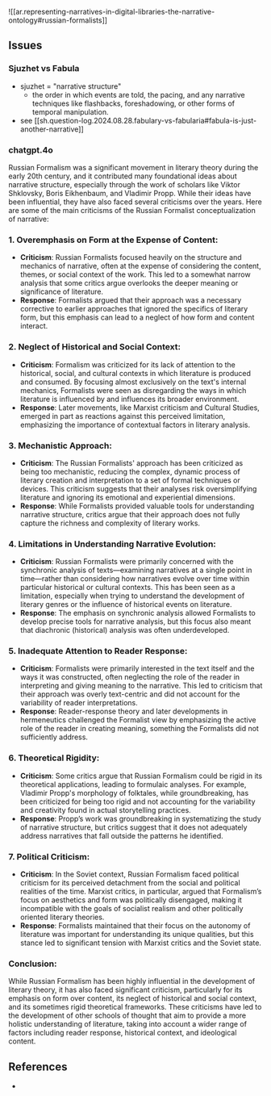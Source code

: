 
![[ar.representing-narratives-in-digital-libraries-the-narrative-ontology#russian-formalists]]

## 

## Issues

### Sjuzhet vs Fabula

- sjuzhet = "narrative structure"
  - the order in which events are told, the pacing, and any narrative techniques like flashbacks, foreshadowing, or other forms of temporal manipulation.
- see [[sh.question-log.2024.08.28.fabulary-vs-fabularia#fabula-is-just-another-narrative]]

### chatgpt.4o

Russian Formalism was a significant movement in literary theory during the early 20th century, and it contributed many foundational ideas about narrative structure, especially through the work of scholars like Viktor Shklovsky, Boris Eikhenbaum, and Vladimir Propp. While their ideas have been influential, they have also faced several criticisms over the years. Here are some of the main criticisms of the Russian Formalist conceptualization of narrative:

### 1. **Overemphasis on Form at the Expense of Content**:
   - **Criticism**: Russian Formalists focused heavily on the structure and mechanics of narrative, often at the expense of considering the content, themes, or social context of the work. This led to a somewhat narrow analysis that some critics argue overlooks the deeper meaning or significance of literature.
   - **Response**: Formalists argued that their approach was a necessary corrective to earlier approaches that ignored the specifics of literary form, but this emphasis can lead to a neglect of how form and content interact.

### 2. **Neglect of Historical and Social Context**:
   - **Criticism**: Formalism was criticized for its lack of attention to the historical, social, and cultural contexts in which literature is produced and consumed. By focusing almost exclusively on the text's internal mechanics, Formalists were seen as disregarding the ways in which literature is influenced by and influences its broader environment.
   - **Response**: Later movements, like Marxist criticism and Cultural Studies, emerged in part as reactions against this perceived limitation, emphasizing the importance of contextual factors in literary analysis.

### 3. **Mechanistic Approach**:
   - **Criticism**: The Russian Formalists' approach has been criticized as being too mechanistic, reducing the complex, dynamic process of literary creation and interpretation to a set of formal techniques or devices. This criticism suggests that their analyses risk oversimplifying literature and ignoring its emotional and experiential dimensions.
   - **Response**: While Formalists provided valuable tools for understanding narrative structure, critics argue that their approach does not fully capture the richness and complexity of literary works.

### 4. **Limitations in Understanding Narrative Evolution**:
   - **Criticism**: Russian Formalists were primarily concerned with the synchronic analysis of texts—examining narratives at a single point in time—rather than considering how narratives evolve over time within particular historical or cultural contexts. This has been seen as a limitation, especially when trying to understand the development of literary genres or the influence of historical events on literature.
   - **Response**: The emphasis on synchronic analysis allowed Formalists to develop precise tools for narrative analysis, but this focus also meant that diachronic (historical) analysis was often underdeveloped.

### 5. **Inadequate Attention to Reader Response**:
   - **Criticism**: Formalists were primarily interested in the text itself and the ways it was constructed, often neglecting the role of the reader in interpreting and giving meaning to the narrative. This led to criticism that their approach was overly text-centric and did not account for the variability of reader interpretations.
   - **Response**: Reader-response theory and later developments in hermeneutics challenged the Formalist view by emphasizing the active role of the reader in creating meaning, something the Formalists did not sufficiently address.

### 6. **Theoretical Rigidity**:
   - **Criticism**: Some critics argue that Russian Formalism could be rigid in its theoretical applications, leading to formulaic analyses. For example, Vladimir Propp's morphology of folktales, while groundbreaking, has been criticized for being too rigid and not accounting for the variability and creativity found in actual storytelling practices.
   - **Response**: Propp’s work was groundbreaking in systematizing the study of narrative structure, but critics suggest that it does not adequately address narratives that fall outside the patterns he identified.

### 7. **Political Criticism**:
   - **Criticism**: In the Soviet context, Russian Formalism faced political criticism for its perceived detachment from the social and political realities of the time. Marxist critics, in particular, argued that Formalism’s focus on aesthetics and form was politically disengaged, making it incompatible with the goals of socialist realism and other politically oriented literary theories.
   - **Response**: Formalists maintained that their focus on the autonomy of literature was important for understanding its unique qualities, but this stance led to significant tension with Marxist critics and the Soviet state.

### Conclusion:
While Russian Formalism has been highly influential in the development of literary theory, it has also faced significant criticism, particularly for its emphasis on form over content, its neglect of historical and social context, and its sometimes rigid theoretical frameworks. These criticisms have led to the development of other schools of thought that aim to provide a more holistic understanding of literature, taking into account a wider range of factors including reader response, historical context, and ideological content.

## References

- 